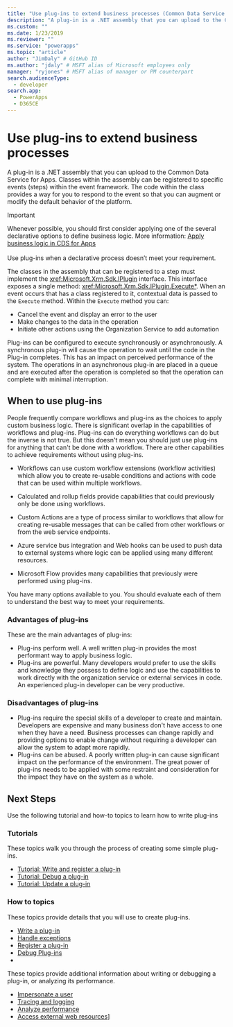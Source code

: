 ```yaml
---
title: "Use plug-ins to extend business processes (Common Data Service for Apps) | Microsoft Docs" # Intent and product brand in a unique string of 43-59 chars including spaces
description: "A plug-in is a .NET assembly that you can upload to the Common Data Service for Apps. Classes within the assembly can be registered to specific events (steps) within the event framework. The code within the class provides a way for you to respond to the event so that you can augment or modify the default behavior of the platform." # 115-145 characters including spaces. This abstract displays in the search result.
ms.custom: ""
ms.date: 1/23/2019
ms.reviewer: ""
ms.service: "powerapps"
ms.topic: "article"
author: "JimDaly" # GitHub ID
ms.author: "jdaly" # MSFT alias of Microsoft employees only
manager: "ryjones" # MSFT alias of manager or PM counterpart
search.audienceType: 
  - developer
search.app: 
  - PowerApps
  - D365CE
---
```

# Use plug-ins to extend business processes

A plug-in is a .NET assembly that you can upload to the Common Data Service for Apps. Classes within the assembly can be registered to specific events (steps) within the event framework. The code within the class provides a way for you to respond to the event so that you can augment or modify the default behavior of the platform.

> [!IMPORTANT]
> Whenever possible, you should first consider applying one of the several declarative options to define business logic. More information: [Apply business logic in CDS for Apps](../../maker/common-data-service/cds-processes.md)<br/><br/>
> Use plug-ins when a declarative process doesn’t meet your requirement.

The classes in the assembly that can be registered to a step must implement the <xref:Microsoft.Xrm.Sdk.IPlugin> interface. This interface exposes a single method: <xref:Microsoft.Xrm.Sdk.IPlugin.Execute*>. When an event occurs that has a class registered to it, contextual data is passed to the `Execute` method. Within the `Execute` method you can:

- Cancel the event and display an error to the user
- Make changes to the data in the operation
- Initiate other actions using the Organization Service to add automation

Plug-ins can be configured to execute synchronously or asynchronously. A synchronous plug-in will cause the operation to wait until the code in the Plug-in completes. This has an impact on perceived performance of the system. The operations in an asynchronous plug-in are placed in a queue and are executed after the operation is completed so that the operation can complete with minimal interruption.

## When to use plug-ins

People frequently compare workflows and plug-ins as the choices to apply custom business logic. There is significant overlap in the capabilities of workflows and plug-ins. Plug-ins can do everything workflows can do but the inverse is not true. But this doesn't mean you should just use plug-ins for anything that can't be done with a workflow. There are other capabilities to achieve requirements without using plug-ins. 

- Workflows can use custom workflow extensions (workflow activities) which allow you to create re-usable conditions and actions with code that can be used within multiple workflows. 

- Calculated and rollup fields provide capabilities that could previously only be done using workflows.

- Custom Actions are a type of process similar to workflows that allow for creating re-usable messages that can be called from other workflows or from the web service endpoints.

- Azure service bus integration and Web hooks can be used to push data to external systems where logic can be applied using many different resources.

- Microsoft Flow provides many capabilities that previously were performed using plug-ins.

You have many options available to you. You should evaluate each of them to understand the best way to meet your requirements.

### Advantages of plug-ins

These are the main advantages of plug-ins:

- Plug-ins perform well. A well written plug-in provides the most performant way to apply business logic.
- Plug-ins are powerful. Many developers would prefer to use the skills and knowledge they possess to define logic and use the capabilities to work directly with the organization service or external services in code. An experienced plug-in developer can be very productive.

### Disadvantages of plug-ins

- Plug-ins require the special skills of a developer to create and maintain. Developers are expensive and many business don't have access to one when they have a need. Business processes can change rapidly and providing options to enable change without requiring a developer can allow the system to adapt more rapidly.
- Plug-ins can be abused. A poorly written plug-in can cause significant impact on the performance of the environment. The great power of plug-ins needs to be applied with some restraint and consideration for the impact they have on the system as a whole.


## Next Steps

Use the following tutorial and how-to topics to learn how to write plug-ins

### Tutorials

These topics walk you through the process of creating some simple plug-ins.

- [Tutorial: Write and register a plug-in](tutorial-write-plug-in.md)
- [Tutorial: Debug a plug-in](tutorial-debug-plug-in.md)
- [Tutorial: Update a plug-in](tutorial-update-plug-in.md)

### How to topics

These topics provide details that you will use to create plug-ins.

- [Write a plug-in](write-plug-in.md)
- [Handle exceptions](handle-exceptions.md)
- [Register a plug-in](register-plug-in.md)
- [Debug Plug-ins](debug-plug-in.md)
- 
These topics provide additional information about writing or debugging a plug-in, or analyzing its performance.

- [Impersonate a user](impersonate-a-user.md)
- [Tracing and logging](logging-tracing.md)
- [Analyze performance](analyze-performance.md)
- [Access external web resources](access-web-services.md)]
